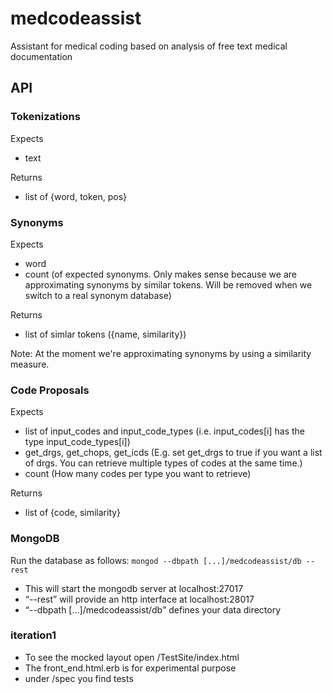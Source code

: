 # medcodeassist
Assistant for medical coding based on analysis of free text medical documentation

## API

### Tokenizations

Expects
- text

Returns
- list of {word, token, pos}

### Synonyms
Expects
- word
- count (of expected synonyms. Only makes sense because we are approximating synonyms by similar tokens. Will be removed when we switch to a real synonym database)

Returns
- list of simlar tokens ({name, similarity})

Note: At the moment we're approximating synonyms by using a similarity measure.

### Code Proposals
Expects
- list of input_codes and input_code_types (i.e. input_codes[i] has the type input_code_types[i])
- get_drgs, get_chops, get_icds (E.g. set get_drgs to true if you want a list of drgs. You can retrieve multiple types of codes at the same time.)
- count (How many codes per type you want to retrieve)

Returns
- list of {code, similarity}

### MongoDB
Run the database as follows: ``` mongod --dbpath [...]/medcodeassist/db --rest ```
- This will start the mongodb server at localhost:27017
- <q>--rest</q> will provide an http interface at localhost:28017
- <q>--dbpath [...]/medcodeassist/db</q> defines your data directory

### iteration1
- To see the mocked layout open /TestSite/index.html
- The front_end.html.erb is for experimental purpose
- under /spec you find tests